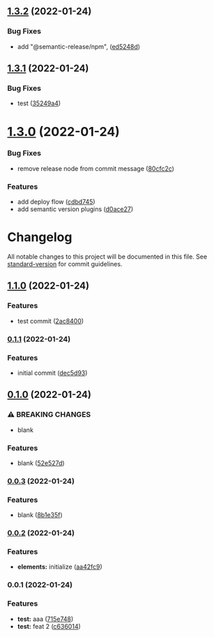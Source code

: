 ## [1.3.2](https://github.com/nontangent/nx-ci-example/compare/v1.3.1...v1.3.2) (2022-01-24)


### Bug Fixes

* add "@semantic-release/npm", ([ed5248d](https://github.com/nontangent/nx-ci-example/commit/ed5248dc5a44716ae0a2ce598a30a11cb66d8d74))

## [1.3.1](https://github.com/nontangent/nx-ci-example/compare/v1.3.0...v1.3.1) (2022-01-24)


### Bug Fixes

* test ([35249a4](https://github.com/nontangent/nx-ci-example/commit/35249a4f2e3fe2f3775fa547678cc675b5d46243))

# [1.3.0](https://github.com/nontangent/nx-ci-example/compare/v1.2.0...v1.3.0) (2022-01-24)


### Bug Fixes

* remove release node from commit message ([80cfc2c](https://github.com/nontangent/nx-ci-example/commit/80cfc2c0314cff62cd2906b86a6c2031a2de7dbf))


### Features

* add deploy flow ([cdbd745](https://github.com/nontangent/nx-ci-example/commit/cdbd745abaf8ab8a3a16045317eff08261c5a74f))
* add semantic version plugins ([d0ace27](https://github.com/nontangent/nx-ci-example/commit/d0ace27ffe546250ad62b49a074d4e91de64d6bd))

# Changelog

All notable changes to this project will be documented in this file. See [standard-version](https://github.com/conventional-changelog/standard-version) for commit guidelines.

## [1.1.0](https://github.com/nontangent/nx-ci-example/compare/v1.0.0...v1.1.0) (2022-01-24)


### Features

* test commit ([2ac8400](https://github.com/nontangent/nx-ci-example/commit/2ac84009f8cf75fe208baeff9077e74775522d87))

### [0.1.1](https://github.com/nontangent/nx-ci-example/compare/v0.1.0...v0.1.1) (2022-01-24)


### Features

* initial commit ([dec5d93](https://github.com/nontangent/nx-ci-example/commit/dec5d93f69b2e674ff3f852a6684e95ef474542e))

## [0.1.0](https://github.com/nontangent/nx-ci-example/compare/v0.0.3...v0.1.0) (2022-01-24)


### ⚠ BREAKING CHANGES

* blank

### Features

* blank ([52e527d](https://github.com/nontangent/nx-ci-example/commit/52e527d6198c53bd5c8edb5b040610b766bae64f))

### [0.0.3](https://github.com/nontangent/nx-ci-example/compare/v0.0.2...v0.0.3) (2022-01-24)


### Features

* blank ([8b1e35f](https://github.com/nontangent/nx-ci-example/commit/8b1e35f65f981628083eb8dc1882ef639c32fc5b))

### [0.0.2](https://github.com/nontangent/nx-ci-example/compare/v0.0.1...v0.0.2) (2022-01-24)


### Features

* **elements:** initialize ([aa42fc9](https://github.com/nontangent/nx-ci-example/commit/aa42fc931e74ce8f2df90f6a890ce3acf4010a43))

### 0.0.1 (2022-01-24)


### Features

* **test:** aaa ([715e748](https://github.com/nontangent/nx-ci-example/commit/715e7484ee90685b99f30c99d60ae95f81dba637))
* **test:** feat 2 ([c636014](https://github.com/nontangent/nx-ci-example/commit/c636014c658df69ab5565de7660eb9d582ef1e3e))
